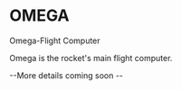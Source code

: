 # OMEGA
Omega-Flight Computer

Omega is the rocket's main flight computer.

--More details coming soon --
